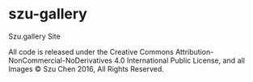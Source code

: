 # szu-gallery
Szu.gallery Site

All code is released under the Creative Commons Attribution-NonCommercial-NoDerivatives 4.0 International Public License, and all Images © Szu Chen 2016, All Rights Reserved.

